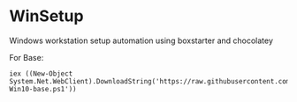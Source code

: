 # WinSetup
Windows workstation setup automation using boxstarter and chocolatey

For Base:
```
iex ((New-Object System.Net.WebClient).DownloadString('https://raw.githubusercontent.com/zacrollins/WinSetup/master/bootstrap-Win10-base.ps1'))
```
